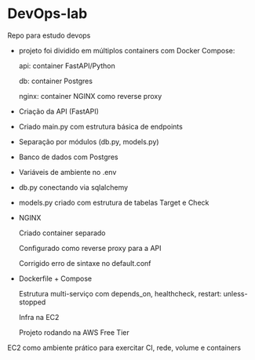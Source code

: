 # DevOps-lab
Repo para estudo devops

- projeto foi dividido em múltiplos containers com Docker Compose:

    api: container FastAPI/Python

    db: container Postgres

    nginx: container NGINX como reverse proxy


- Criação da API (FastAPI)

- Criado main.py com estrutura básica de endpoints

- Separação por módulos (db.py, models.py)

- Banco de dados com Postgres

- Variáveis de ambiente no .env

- db.py conectando via sqlalchemy

- models.py criado com estrutura de tabelas Target e Check

- NGINX

    Criado container separado

    Configurado como reverse proxy para a API

    Corrigido erro de sintaxe no default.conf

- Dockerfile + Compose

    Estrutura multi-serviço com depends_on, healthcheck, restart: unless-stopped

    Infra na EC2

    Projeto rodando na AWS Free Tier

EC2 como ambiente prático para exercitar CI, rede, volume e containers
